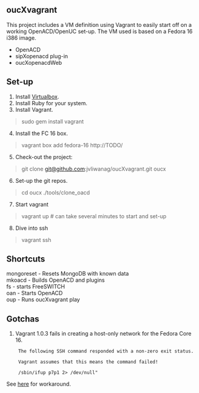oucXvagrant
-----------

This project includes a VM definition using Vagrant to easily start off on a working OpenACD/OpenUC set-up. The VM used is based on a Fedora 16 i386 image.

* OpenACD
* sipXopenacd plug-in
* oucXopenacdWeb


Set-up
------

1. Install [Virtualbox](http://virtualbox.org/).
2. Install Ruby for your system.
3. Install Vagrant.
> sudo gem install vagrant
4. Install the FC 16 box.
> vagrant box add fedora-16 http://TODO/
5. Check-out the project:
> git clone git@github.com:jvliwanag/oucXvagrant.git oucx
6. Set-up the git repos.
> cd oucx
> ./tools/clone_oacd
7. Start vagrant
> vagrant up # can take several minutes to start and set-up
8. Dive into ssh
> vagrant ssh

Shortcuts
---------
mongoreset - Resets MongoDB with known data<br>
mkoacd - Builds OpenACD and plugins<br>
fs - starts FreeSWITCH<br>
oan - Starts OpenACD<br>
oup - Runs oucXvagrant play<br>


Gotchas
-------

1. Vagrant 1.0.3 fails in creating a host-only network for the Fedora Core 16. 

        The following SSH command responded with a non-zero exit status.

        Vagrant assumes that this means the command failed!

        /sbin/ifup p7p1 2> /dev/null"

See [here](https://github.com/monvillalon/vagrant/commit/dc9830350a0f2be3bb7a4b4e9fcefaed66c6a26a) for workaround.
